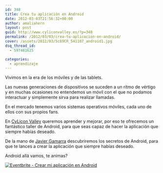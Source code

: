 ```yaml
---
id: 348
title: Crea tu aplicación en Android
date: 2012-03-03T21:56:32+00:00
author: amaliahern
layout: post
guid: http://www.cyliconvalley.es/?p=348
permalink: /2012/03/03/crea-tu-aplicacion-en-android/
cover: /assets/2012/03/5c69CR_541107_android1.jpg
dsq_thread_id:
  - 597481625

categories:
  - aprendizaje
---
```

Vivimos en la era de los móviles y de las tablets.
  
Las nuevas generaciones de dispositivos se suceden a un ritmo de vértigo y en muchas ocasiones no entendemos un móvil con el que no podamos interactuar y simplemente sirva para realizar llamadas.

En el mercado tenemos varios sistemas operativos móviles, cada uno de ellos con sus propios fans.

En <a href="http://twitter.com/cylicon_valley" rel="nofollow">CyLicon Valley</a> queremos aprender y mejorar, por eso te ofrecemos un fantástico taller de Android, para que seas capaz de hacer la aplicación que siempre habías deseado.

De la mano de <a href="http://twitter.com/nhpatt" rel="nofollow">Javier Gamarra</a> descubriremos los secretos de Android, para que te lances a crear la aplicación que siempre habías deseado.

Android allá vamos, te animas?

<a href="http://www.eventbrite.com/event/2932993663?ref=ebtnebtckt" target="_blank" rel="nofollow"><img src="http://www.eventbrite.com/custombutton?eid=2932993663" alt="Eventbrite - Crear mi aplicación en Android" /></a>